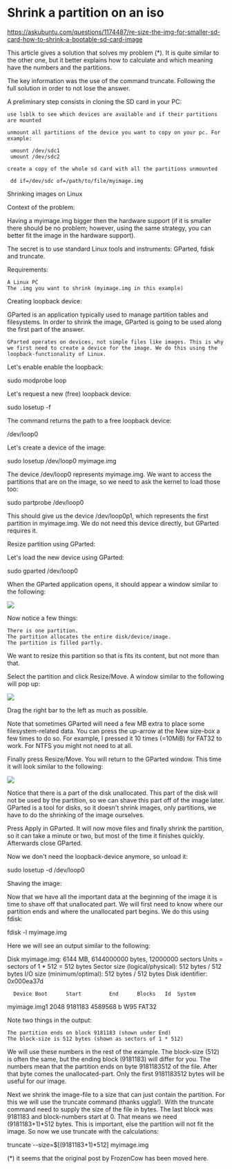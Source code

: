 # Shrink a partition on an iso

https://askubuntu.com/questions/1174487/re-size-the-img-for-smaller-sd-card-how-to-shrink-a-bootable-sd-card-image




This article gives a solution that solves my problem (*). It is quite similar to the other one, but it better explains how to calculate and which meaning have the numbers and the partitions.

The key information was the use of the command truncate. Following the full solution in order to not lose the answer.

A preliminary step consists in cloning the SD card in your PC:

    use lsblk to see which devices are available and if their partitions are mounted

    unmount all partitions of the device you want to copy on your pc. For example:

     umount /dev/sdc1
     umount /dev/sdc2

    create a copy of the whole sd card with all the partitions unmounted

     dd if=/dev/sdc of=/path/to/file/myimage.img

Shrinking images on Linux

Context of the problem:

Having a myimage.img bigger then the hardware support (if it is smaller there should be no problem; however, using the same strategy, you can better fit the image in the hardware support).

The secret is to use standard Linux tools and instruments: GParted, fdisk and truncate.

Requirements:

    A Linux PC
    The .img you want to shrink (myimage.img in this example)

Creating loopback device:

GParted is an application typically used to manage partition tables and filesystems. In order to shrink the image, GParted is going to be used along the first part of the answer.

    GParted operates on devices, not simple files like images. This is why we first need to create a device for the image. We do this using the loopback-functionality of Linux.

Let's enable enable the loopback:

sudo modprobe loop

Let's request a new (free) loopback device:

sudo losetup -f

The command returns the path to a free loopback device:

/dev/loop0

Let's create a device of the image:

sudo losetup /dev/loop0 myimage.img

The device /dev/loop0 represents myimage.img. We want to access the partitions that are on the image, so we need to ask the kernel to load those too:

sudo partprobe /dev/loop0

This should give us the device /dev/loop0p1, which represents the first partition in myimage.img. We do not need this device directly, but GParted requires it.

Resize partition using GParted:

Let's load the new device using GParted:

sudo gparted /dev/loop0

When the GParted application opens, it should appear a window similar to the following:

![](https://hd.newspring.org/uploads/80e81a2c-58c2-4586-b94a-1a132dd24a82.png)


Now notice a few things:

    There is one partition.
    The partition allocates the entire disk/device/image.
    The partition is filled partly.

We want to resize this partition so that is fits its content, but not more than that.

Select the partition and click Resize/Move. A window similar to the following will pop up:

![](https://hd.newspring.org/uploads/b9626d69-0fba-4ebc-aa5f-b5898abfa3d9.png)

Drag the right bar to the left as much as possible.

Note that sometimes GParted will need a few MB extra to place some filesystem-related data. You can press the up-arrow at the New size-box a few times to do so. For example, I pressed it 10 times (=10MiB) for FAT32 to work. For NTFS you might not need to at all.

Finally press Resize/Move. You will return to the GParted window. This time it will look similar to the following:

![](https://hd.newspring.org/uploads/30135153-d014-4e46-aac2-c7947ac158cb.png)



Notice that there is a part of the disk unallocated. This part of the disk will not be used by the partition, so we can shave this part off of the image later. GParted is a tool for disks, so it doesn't shrink images, only partitions, we have to do the shrinking of the image ourselves.

Press Apply in GParted. It will now move files and finally shrink the partition, so it can take a minute or two, but most of the time it finishes quickly. Afterwards close GParted.

Now we don't need the loopback-device anymore, so unload it:

sudo losetup -d /dev/loop0

Shaving the image:

Now that we have all the important data at the beginning of the image it is time to shave off that unallocated part. We will first need to know where our partition ends and where the unallocated part begins. We do this using fdisk:

fdisk -l myimage.img

Here we will see an output similar to the following:

Disk myimage.img: 6144 MB, 6144000000 bytes, 12000000 sectors
Units = sectors of 1 * 512 = 512 bytes
Sector size (logical/physical): 512 bytes / 512 bytes
I/O size (minimum/optimal): 512 bytes / 512 bytes
Disk identifier: 0x000ea37d

      Device Boot      Start         End      Blocks   Id  System
myimage.img1            2048     9181183     4589568    b  W95 FAT32

Note two things in the output:

    The partition ends on block 9181183 (shown under End)
    The block-size is 512 bytes (shown as sectors of 1 * 512)

We will use these numbers in the rest of the example. The block-size (512) is often the same, but the ending block (9181183) will differ for you. The numbers mean that the partition ends on byte 9181183512 of the file. After that byte comes the unallocated-part. Only the first 9181183512 bytes will be useful for our image.

Next we shrink the image-file to a size that can just contain the partition. For this we will use the truncate command (thanks uggla!). With the truncate command need to supply the size of the file in bytes. The last block was 9181183 and block-numbers start at 0. That means we need (9181183+1)*512 bytes. This is important, else the partition will not fit the image. So now we use truncate with the calculations:

truncate --size=$[(9181183+1)*512] myimage.img

(*) it seems that the original post by FrozenCow has been moved here.
